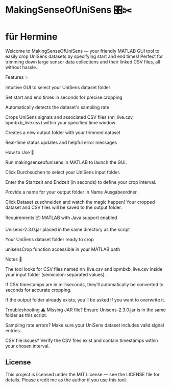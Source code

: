 # MakingSenseOfUniSens 🎛️✂️
# für Hermine 
Welcome to MakingSenseOfUniSens — your friendly MATLAB GUI tool to easily crop UniSens datasets by specifying start and end times! Perfect for trimming down large sensor data collections and their linked CSV files, all without hassle.


Features ✨

Intuitive GUI to select your UniSens dataset folder

Set start and end times in seconds for precise cropping

Automatically detects the dataset's sampling rate

Crops UniSens signals and associated CSV files (nn_live.csv, bpmbxb_live.csv) within your specified time window

Creates a new output folder with your trimmed dataset

Real-time status updates and helpful error messages


How to Use 🚀

Run makingsenseofunisens in MATLAB to launch the GUI.

Click Durchsuchen to select your UniSens input folder.

Enter the Startzeit and Endzeit (in seconds) to define your crop interval.

Provide a name for your output folder in Name Ausgabeordner.

Click Dataset zuschneiden and watch the magic happen! Your cropped dataset and CSV files will be saved to the output folder.

Requirements 📦
MATLAB with Java support enabled

Unisens-2.3.0.jar placed in the same directory as the script

Your UniSens dataset folder ready to crop

unisensCrop function accessible in your MATLAB path


Notes 📝

The tool looks for CSV files named nn_live.csv and bpmbxb_live.csv inside your input folder (semicolon-separated values).

If CSV timestamps are in milliseconds, they’ll automatically be converted to seconds for accurate cropping.

If the output folder already exists, you'll be asked if you want to overwrite it.


Troubleshooting ⚠️
Missing JAR file? Ensure Unisens-2.3.0.jar is in the same folder as this script.

Sampling rate errors? Make sure your UniSens dataset includes valid signal entries.

CSV file issues? Verify the CSV files exist and contain timestamps within your chosen interval.


## License

This project is licensed under the MIT License — see the LICENSE file for details. Please credit me as the author if you use this tool.



